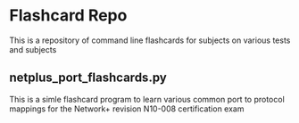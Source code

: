 # Flashcard Repo
This is a repository of command line flashcards for subjects on various tests and subjects

## netplus_port_flashcards.py
This is a simle flashcard program to learn various common port to protocol mappings for the Network+ revision N10-008 certification exam
